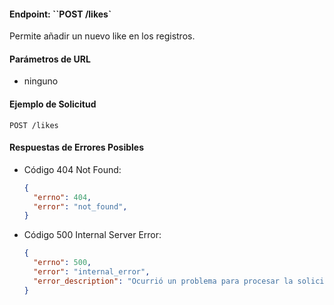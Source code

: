 #### Endpoint: ``POST /likes`

Permite añadir  un nuevo  like en los registros.

#### Parámetros de URL
- ninguno
  
#### Ejemplo de Solicitud
```http
POST /likes
```

#### Respuestas de Errores Posibles
- Código 404 Not Found:

  ```json
  {
    "errno": 404,
    "error": "not_found",
  }
  ```

- Código 500 Internal Server Error:
  ```json
  {
    "errno": 500,
    "error": "internal_error",
    "error_description": "Ocurrió un problema para procesar la solicitud"
  }
  ``` 